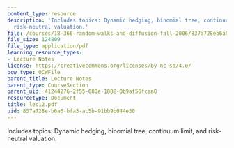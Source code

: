 ```yaml
---
content_type: resource
description: 'Includes topics: Dynamic hedging, binomial tree, continuum limit, and
  risk-neutral valuation.'
file: /courses/18-366-random-walks-and-diffusion-fall-2006/837a728eb6a6bfa3ac5b91bb9b044e30_lec12.pdf
file_size: 124809
file_type: application/pdf
learning_resource_types:
- Lecture Notes
license: https://creativecommons.org/licenses/by-nc-sa/4.0/
ocw_type: OCWFile
parent_title: Lecture Notes
parent_type: CourseSection
parent_uid: 41244276-2f55-080e-1888-0b9af56fcaa8
resourcetype: Document
title: lec12.pdf
uid: 837a728e-b6a6-bfa3-ac5b-91bb9b044e30
---
```

Includes topics: Dynamic hedging, binomial tree, continuum limit, and risk-neutral valuation.